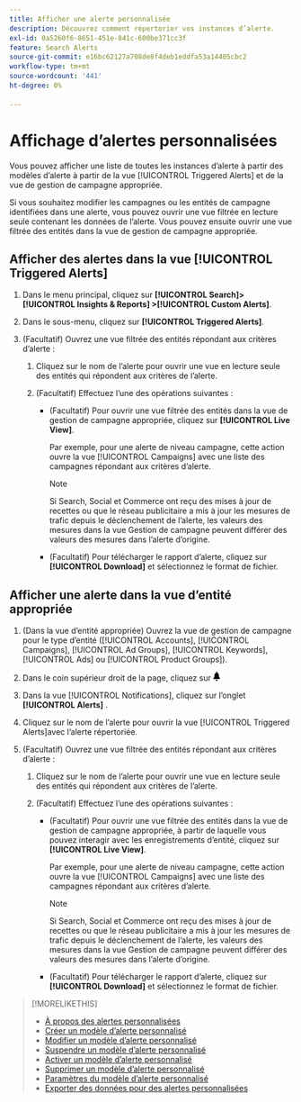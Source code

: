 ```yaml
---
title: Afficher une alerte personnalisée
description: Découvrez comment répertorier vos instances d’alerte.
exl-id: 0a5260f6-8651-451e-841c-600be371cc3f
feature: Search Alerts
source-git-commit: e16bc62127a708de8f4deb1eddfa53a14405cbc2
workflow-type: tm+mt
source-wordcount: '441'
ht-degree: 0%

---
```


# Affichage d’alertes personnalisées

Vous pouvez afficher une liste de toutes les instances d’alerte à partir des modèles d’alerte à partir de la vue [!UICONTROL Triggered Alerts] et de la vue de gestion de campagne appropriée.

Si vous souhaitez modifier les campagnes ou les entités de campagne identifiées dans une alerte, vous pouvez ouvrir une vue filtrée en lecture seule contenant les données de l’alerte. Vous pouvez ensuite ouvrir une vue filtrée des entités dans la vue de gestion de campagne appropriée.

## Afficher des alertes dans la vue [!UICONTROL Triggered Alerts]

1. Dans le menu principal, cliquez sur **[!UICONTROL Search]> [!UICONTROL Insights & Reports] >[!UICONTROL Custom Alerts]**.

1. Dans le sous-menu, cliquez sur **[!UICONTROL Triggered Alerts]**.

1. (Facultatif) Ouvrez une vue filtrée des entités répondant aux critères d’alerte :

   1. Cliquez sur le nom de l’alerte pour ouvrir une vue en lecture seule des entités qui répondent aux critères de l’alerte.

   1. (Facultatif) Effectuez l’une des opérations suivantes :

      * (Facultatif) Pour ouvrir une vue filtrée des entités dans la vue de gestion de campagne appropriée, cliquez sur **[!UICONTROL Live View]**.

        Par exemple, pour une alerte de niveau campagne, cette action ouvre la vue [!UICONTROL Campaigns] avec une liste des campagnes répondant aux critères d’alerte.

        >[!NOTE]
        >
        >Si Search, Social et Commerce ont reçu des mises à jour de recettes ou que le réseau publicitaire a mis à jour les mesures de trafic depuis le déclenchement de l’alerte, les valeurs des mesures dans la vue Gestion de campagne peuvent différer des valeurs des mesures dans l’alerte d’origine.

      * (Facultatif) Pour télécharger le rapport d’alerte, cliquez sur **[!UICONTROL Download]** et sélectionnez le format de fichier.

## Afficher une alerte dans la vue d’entité appropriée

1. (Dans la vue d’entité appropriée) Ouvrez la vue de gestion de campagne pour le type d’entité ([!UICONTROL Accounts], [!UICONTROL Campaigns], [!UICONTROL Ad Groups], [!UICONTROL Keywords], [!UICONTROL Ads] ou [!UICONTROL Product Groups]).

1. Dans le coin supérieur droit de la page, cliquez sur ![Notifications](/help/search-social-commerce/assets/notifications-panel.png "Notifications")

1. Dans la vue [!UICONTROL Notifications], cliquez sur l’onglet **[!UICONTROL Alerts]** .

1. Cliquez sur le nom de l’alerte pour ouvrir la vue [!UICONTROL Triggered Alerts]avec l’alerte répertoriée.

1. (Facultatif) Ouvrez une vue filtrée des entités répondant aux critères d’alerte :

   1. Cliquez sur le nom de l’alerte pour ouvrir une vue en lecture seule des entités qui répondent aux critères de l’alerte.

   1. (Facultatif) Effectuez l’une des opérations suivantes :

      * (Facultatif) Pour ouvrir une vue filtrée des entités dans la vue de gestion de campagne appropriée, à partir de laquelle vous pouvez interagir avec les enregistrements d’entité, cliquez sur **[!UICONTROL Live View]**.

        Par exemple, pour une alerte de niveau campagne, cette action ouvre la vue [!UICONTROL Campaigns] avec une liste des campagnes répondant aux critères d’alerte.

        >[!NOTE]
        >
        >Si Search, Social et Commerce ont reçu des mises à jour de recettes ou que le réseau publicitaire a mis à jour les mesures de trafic depuis le déclenchement de l’alerte, les valeurs des mesures dans la vue Gestion de campagne peuvent différer des valeurs des mesures dans l’alerte d’origine.

      * (Facultatif) Pour télécharger le rapport d’alerte, cliquez sur **[!UICONTROL Download]** et sélectionnez le format de fichier.


>[!MORELIKETHIS]
>
>* [À propos des alertes personnalisées](alert-about.md)
>* [Créer un modèle d’alerte personnalisé](alert-template-create.md)
>* [Modifier un modèle d’alerte personnalisé](alert-template-edit.md)
>* [Suspendre un modèle d’alerte personnalisé](alert-template-pause.md)
>* [Activer un modèle d’alerte personnalisé](alert-template-activate.md)
>* [ Supprimer un modèle d’alerte personnalisé](alert-template-delete.md)
>* [ Paramètres du modèle d’alerte personnalisé](alert-template-settings.md)
>* [Exporter des données pour des alertes personnalisées](alert-export-data.md)
